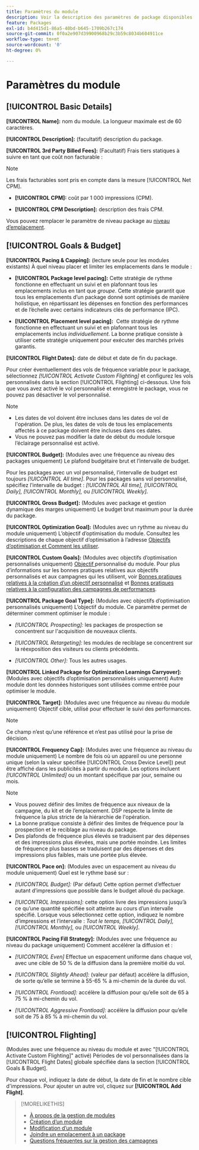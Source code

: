 ```yaml
---
title: Paramètres du module
description: Voir la description des paramètres de package disponibles.
feature: Packages
exl-id: b4d415d1-86a5-40bd-b645-1709b267c174
source-git-commit: 0f0a2e907d39900968b29c3b59c8034b604911ce
workflow-type: tm+mt
source-wordcount: '0'
ht-degree: 0%

---
```


# Paramètres du module

## [!UICONTROL Basic Details]

**[!UICONTROL Name]:** nom du module. La longueur maximale est de 60 caractères.

**[!UICONTROL Description]:**  (facultatif) description du package.

**[!UICONTROL 3rd Party Billed Fees]:**  (Facultatif) Frais tiers statiques à suivre en tant que coût non facturable :

>[!NOTE]
>
>Les frais facturables sont pris en compte dans la mesure [!UICONTROL Net CPM].
* **[!UICONTROL CPM]:** coût par 1 000 impressions (CPM).

* **[!UICONTROL CPM Description]:** description des frais CPM.

Vous pouvez remplacer le paramètre de niveau package au [niveau d’emplacement](/help/dsp/campaign-management/placements/placement-settings.md).

## [!UICONTROL Goals & Budget]

**[!UICONTROL Pacing & Capping]:**  (lecture seule pour les modules existants) À quel niveau placer et limiter les emplacements dans le module :

* **[!UICONTROL Package level pacing]:** Cette stratégie de rythme fonctionne en effectuant un suivi et en plafonnant tous les emplacements inclus en tant que  *groupe*. Cette stratégie garantit que tous les emplacements d’un package donné sont optimisés de manière holistique, en répartissant les dépenses en fonction des performances et de l’échelle avec certains indicateurs clés de performance (IPC).

* **[!UICONTROL Placement level pacing]:**  Cette stratégie de rythme fonctionne en effectuant un suivi et en plafonnant tous les emplacements inclus  *individuellement*. La bonne pratique consiste à utiliser cette stratégie uniquement pour exécuter des marchés privés garantis.

**[!UICONTROL Flight Dates]:** date de début et date de fin du package.

Pour créer éventuellement des vols de fréquence variable pour le package, sélectionnez *[!UICONTROL *Activate Custom Flighting]** et configurez les vols personnalisés dans la section [!UICONTROL Flighting] ci-dessous. Une fois que vous avez activé le vol personnalisé et enregistré le package, vous ne pouvez pas désactiver le vol personnalisé.

>[!NOTE]
>
>* Les dates de vol doivent être incluses dans les dates de vol de l&#39;opération. De plus, les dates de vols de tous les emplacements affectés à ce package doivent être incluses dans ces dates.
> * Vous ne pouvez pas modifier la date de début du module lorsque l’éclairage personnalisé est activé.


**[!UICONTROL Budget]:**  (Modules avec une fréquence au niveau des packages uniquement) Le plafond budgétaire brut et l’intervalle de budget.

Pour les packages avec un vol personnalisé, l’intervalle de budget est toujours *[!UICONTROL All time]*. Pour les packages sans vol personnalisé, spécifiez l’intervalle de budget : *[!UICONTROL All time],* *[!UICONTROL Daily],* *[!UICONTROL Monthly],* ou *[!UICONTROL Weekly]*.

**[!UICONTROL Gross Budget]:**  (Modules avec package et gestion dynamique des marges uniquement) Le budget brut maximum pour la durée du package.

**[!UICONTROL Optimization Goal]:**  (Modules avec un rythme au niveau du module uniquement) L’objectif d’optimisation du module. Consultez les descriptions de chaque objectif d’optimisation à l’adresse [Objectifs d’optimisation et Comment les utiliser](/help/dsp/optimization/optimization-goals.md).

**[!UICONTROL Custom Goals]:**  (Modules avec objectifs d’optimisation personnalisés uniquement)  [Objectif ](/help/dsp/optimization/custom-goal-about.md) personnalisé du module. Pour plus d’informations sur les bonnes pratiques relatives aux objectifs personnalisés et aux campagnes qui les utilisent, voir [Bonnes pratiques relatives à la création d’un objectif personnalisé](/help/dsp/optimization/custom-goal-best-practices.md) et [Bonnes pratiques relatives à la configuration des campagnes de performances](/help/dsp/optimization/campaign-best-practices-performance.md).

**[!UICONTROL Package Goal Type]:**  (Modules avec objectifs d’optimisation personnalisés uniquement) L’objectif du module. Ce paramètre permet de déterminer comment optimiser le module :

* *[!UICONTROL Prospecting]:* les packages de prospection se concentrent sur l&#39;acquisition de nouveaux clients.

* *[!UICONTROL Retargeting]:* les modules de reciblage se concentrent sur la réexposition des visiteurs ou clients précédents.

* *[!UICONTROL Other]:* Tous les autres usages.

**[!UICONTROL Linked Package for Optimization Learnings Carryover]:**  (Modules avec objectifs d’optimisation personnalisés uniquement) Autre module dont les données historiques sont utilisées comme entrée pour optimiser le module.

**[!UICONTROL Target]:**  (Modules avec une fréquence au niveau du module uniquement) Objectif cible, utilisé pour effectuer le suivi des performances.

>[!NOTE]
>
>Ce champ n’est qu’une référence et n’est pas utilisé pour la prise de décision.

**[!UICONTROL Frequency Cap]:**  (Modules avec une fréquence au niveau du module uniquement) Le nombre de fois où un appareil ou une personne unique (selon la valeur spécifiée  [!UICONTROL Cross Device Level]) peut être affiché dans les publicités à partir du module. Les options incluent *[!UICONTROL Unlimited]* ou un montant spécifique par jour, semaine ou mois.

>[!NOTE]
>
>* Vous pouvez définir des limites de fréquence aux niveaux de la campagne, du kit et de l’emplacement. DSP respecte la limite de fréquence la plus stricte de la hiérarchie de l&#39;opération.
>* La bonne pratique consiste à définir des limites de fréquence pour la prospection et le reciblage au niveau du package.
> * Des plafonds de fréquence plus élevés se traduisent par des dépenses et des impressions plus élevées, mais une portée moindre. Les limites de fréquence plus basses se traduisent par des dépenses et des impressions plus faibles, mais une portée plus élevée.


**[!UICONTROL Pace on]:**  (Modules avec un espacement au niveau du module uniquement) Quel est le rythme basé sur :

* *[!UICONTROL Budget]:*  (Par défaut) Cette option permet d’effectuer autant d’impressions que possible dans le budget alloué du package.

* *[!UICONTROL Impressions]:* cette option livre des impressions jusqu’à ce qu’une quantité spécifiée soit atteinte au cours d’un intervalle spécifié. Lorsque vous sélectionnez cette option, indiquez le nombre d’impressions et l’intervalle : *Tout le temps,* *[!UICONTROL Daily],* *[!UICONTROL Monthly],* ou *[!UICONTROL Weekly]*.

**[!UICONTROL Pacing Fill Strategy]:**  (Modules avec une fréquence au niveau du package uniquement) Comment accélérer la diffusion et :

* *[!UICONTROL Even]* Effectue un espacement uniforme dans chaque vol, avec une cible de 50 % de la diffusion dans la première moitié du vol.

* *[!UICONTROL Slightly Ahead]:*  (valeur par défaut) accélère la diffusion, de sorte qu’elle se termine à 55-65 % à mi-chemin de la durée du vol.

* *[!UICONTROL Frontload]:* accélère la diffusion pour qu’elle soit de 65 à 75 % à mi-chemin du vol.

* *[!UICONTROL Aggressive Frontload]:* accélère la diffusion pour qu’elle soit de 75 à 85 % à mi-chemin du vol.

## [!UICONTROL Flighting]

(Modules avec une fréquence au niveau du module et avec &quot;[!UICONTROL Activate Custom Flighting]&quot; activé) Périodes de vol personnalisées dans la [!UICONTROL Flight Dates] globale spécifiée dans la section [!UICONTROL Goals & Budget].

Pour chaque vol, indiquez la date de début, la date de fin et le nombre cible d&#39;impressions. Pour ajouter un autre vol, cliquez sur **[!UICONTROL Add Flight]**.

>[!MORELIKETHIS]
>
>* [À propos de la gestion de modules](package-about.md)
>* [Création d’un module](package-create.md)
>* [Modification d’un module](package-edit.md)
>* [Joindre un emplacement à un package](package-attach-placement.md)
>* [Questions fréquentes sur la gestion des campagnes](/help/dsp/campaign-management/campaign-management-faq.md)


